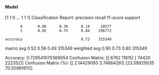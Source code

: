 #### Model
[1 1 0 ... 1 1 1]
Classification Report:
              precision    recall  f1-score   support

           0       0.08      0.36      0.14     18577
           1       0.95      0.75      0.84    296772

    accuracy                           0.73    315349
   macro avg       0.52      0.56      0.49    315349
weighted avg       0.90      0.73      0.80    315349

Accuracy: 0.726541070369654
Confusion Matrix:
[[  6762  11815]
 [ 74420 222352]]
Confusion Matrix (%):
[[ 2.14429093  3.74664261]
 [23.59925035 70.50981611]]
